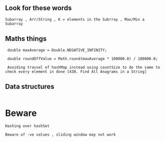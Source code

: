 ## Look for these words
```
Subarray , Arr/String , K = elements in the Subrray , Max/Min a Subarray
```

## Maths things
```
 double maxAverage = Double.NEGATIVE_INFINITY;

 double roundOffValue = Math.round(maxAverage * 100000.0) / 100000.0;

 Avoiding travsel of hashMap instead using countSize to do the same to check every element in done [438. Find All Anagrams in a String]
```


## Data structures
```How to use Deque -> https://leetcode.com/problems/sliding-window-maximum/description/ (Must do)
```


# Beware
```
Hashing over hashSet

Beware of -ve values , sliding window may not work
```



